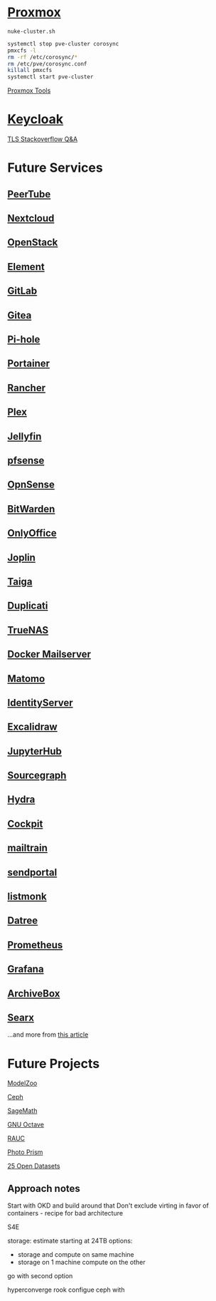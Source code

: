 # [Proxmox](https://www.proxmox.com/en/proxmox-ve)

`nuke-cluster.sh`
```bash
systemctl stop pve-cluster corosync
pmxcfs -l
rm -rf /etc/corosync/*
rm /etc/pve/corosync.conf
killall pmxcfs
systemctl start pve-cluster
```

[Proxmox Tools](https://tteck.github.io/Proxmox/)

# [Keycloak](https://keycloak.org)
[TLS Stackoverflow Q&A](https://stackoverflow.com/questions/49859066/keycloak-docker-https-required/49874353#49874353)

# Future Services

## [PeerTube](https://github.com/Chocobozzz/PeerTube)

## [Nextcloud](https://github.com/nextcloud)

## [OpenStack](https://www.openstack.org/)

## [Element](https://element.io/)

## [GitLab](https://about.gitlab.com/install/)

## [Gitea](https://github.com/go-gitea/gitea)

## [Pi-hole](https://pi-hole.net/)

## [Portainer](https://www.portainer.io/)

## [Rancher](https://rancher.com/)

## [Plex](https://www.plex.tv/)

## [Jellyfin](https://jellyfin.org/)

## [pfsense](https://www.pfsense.org/)

## [OpnSense](https://opnsense.org/)

## [BitWarden](https://bitwarden.com/)

## [OnlyOffice](https://www.onlyoffice.com/desktop.aspx?AFFILIATE=6732&__c=1&affChecked=1)

## [Joplin](https://joplinapp.org/)

## [Taiga](https://www.taiga.io/)

## [Duplicati](https://www.duplicati.com/)

## [TrueNAS](https://www.truenas.com/)

## [Docker Mailserver](https://github.com/docker-mailserver/docker-mailserver)

## [Matomo](https://github.com/matomo-org/matomo)

## [IdentityServer](https://github.com/IdentityServer)

## [Excalidraw](https://github.com/excalidraw/excalidraw)

## [JupyterHub](https://jupyter.org/hub)

## [Sourcegraph](https://github.com/sourcegraph/sourcegraph)

## [Hydra](https://github.com/ory/hydra)

## [Cockpit](https://cockpit-project.org/)

## [mailtrain](https://github.com/Mailtrain-org/mailtrain)

## [sendportal](https://github.com/mettle/sendportal)

## [listmonk](https://listmonk.app/docs/)

## [Datree](https://github.com/datreeio/datree)

## [Prometheus](https://prometheus.io/)

## [Grafana](https://grafana.com/)

## [ArchiveBox](https://github.com/ArchiveBox/ArchiveBox)

## [Searx](https://www.youtube.com/watch?v=ifT6npY39Dw)

...and more from [this article](https://aaron-kt-berry.medium.com/top-10-software-for-your-homelab-in-2021-98137a7de051)


# Future Projects

[ModelZoo](https://modelzoo.co/)

[Ceph](https://www.reddit.com/r/homelab/comments/8f6tdg/anybody_having_ceph_builds_in_their_homelab/)

[SageMath](https://www.sagemath.org/)

[GNU Octave](https://www.gnu.org/software/octave/)

[RAUC](https://github.com/rauc/rauc)

[Photo Prism](https://photoprism.app/)

[25 Open Datasets](https://www.analyticsvidhya.com/blog/2018/03/comprehensive-collection-deep-learning-datasets/)

## Approach notes

Start with OKD and build around that
Don't exclude virting in favor of containers - recipe for bad architecture

S4E

storage:
estimate starting at 24TB
options:
* storage and compute on same machine
* storage on 1 machine compute on the other

go with second option

hyperconverge
rook configue ceph with 


